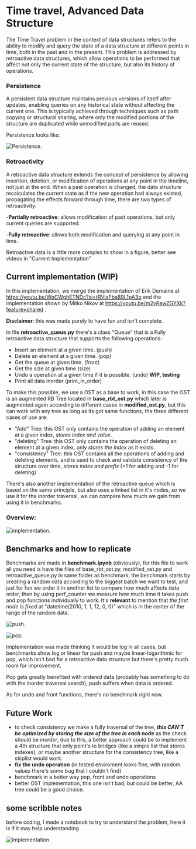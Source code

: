 # Time travel, Advanced Data Structure

The Time Travel problem in the context of data structures refers to the ability to modify and query the state of a data structure at different points in time, both in the past and in the present. This problem is addressed by retroactive data structures, which allow operations to be performed that affect not only the current state of the structure, but also its history of operations.

### Persistence
A persistent data structure maintains previous versions of itself after updates, enabling queries on any historical state without affecting the current one. This is typically achieved through techniques such as path copying or structural sharing, where only the modified portions of the structure are duplicated while unmodified parts are reused.

Persistence looks like:

![Persistence.](https://github.com/elpolloconmayo/Time-Travel-Queue/blob/main/images/persistent.png)

### Retroactivity

A retroactive data structure extends the concept of persistence by allowing insertion, deletion, or modification of operations at any point in the timeline, not just at the end. When a past operation is changed, the data structure recalculates the current state as if the new operation had always existed, propagating the effects forward through time, there are two types of retroactivity:

-**Partially retroactive**: allows modification of past operations, but only current queries are supported.

-**Fully retroactive**: allows both modification and querying at any point in time.

Retroactive data is a little more complex to show in a figure, better see videos in "Current Implementation"

## Current implementation (WIP)

In this implementation, we merge the implementation of Erik Demaine at https://youtu.be/WqCWghETNDc?si=tRViaFba89L1pA3o and the implementation shown by Mitko Nikov at https://youtu.be/m2yRawZGYXk?feature=shared .

**Disclaimer**: this was made purely to have fun and isn't complete.

In file **retroactive_queue.py** there's a class "Queue" that is a Fully retroactive data structure that supports the following operations:
- Insert an element at a given time. (push)
- Delete an element at a given time. (pop)
- Get the queue at given time. (front)
- Get the size at given time (size)
- Undo a operation at a given time if it is possible. (undo) **WIP, testing**
- Print all data inorder (print_in_order)

To make this possible, we use a OST as a base to work, in this case the OST is an augmented RB Tree located in **base_rbt_ost.py** which later is augmented again according to different cases in **modified_ost.py**, but this can work with any tree as long as its got same functions, the three different cases of use are:
- "Add" Tree: this OST only contains the operation of adding an element at a given index, *stores index and value*.
- "deleting" Tree: this OST only contains the operation of deleting an element at a given index, only *stores the index* as it exists.
- "consistency" Tree: this OST contains all the operations of adding and deleting elements, and is used to check and validate consistency of the structure over time, *stores index and prefix* (+1 for adding and -1 for deleting)

There's also another implementation of the retroactive queue which is based on the same principle, but also uses a linked list in it's nodes, so we use it for the inorder traversal, we can compare how much we gain from using it in benchmarks.

### Overview:

![implementation.](https://github.com/elpolloconmayo/Time-Travel-Queue/blob/main/images/curr_implementation.png)

## Benchmarks and how to replicate

Benchmarks are made in **benchmark.ipynb** (obviously), for this file to work all you need is have the files of base_rbt_ost.py, modified_ost.py and retroactive_queue.py in same folder as benchmark, the benchmark starts by creating a random data according to the biggest batch we want to test, and just for fun we order it in another list to compare how much affects data order, then by using perf_counter we measure how much time it takes push and pop functions individually to work. It's **relevant** to mention that _the first node is fixed_ at "datetime(2010, 1, 1, 12, 0, 0)" which is in the center of the range of the random data.

![push.](https://github.com/elpolloconmayo/Time-Travel-Queue/blob/main/images/push.png)

![pop.](https://github.com/elpolloconmayo/Time-Travel-Queue/blob/main/images/pop.png)

Implementation was made thinking it would be log in all cases, but benchmarks show log or linear for push and maybe linear-logarithmic for pop, which isn't bad for a retroactive data structure but there's pretty much room for improvement.

Pop gets greatly benefited with ordered data (probably has something to do with the inorder traversal search), push suffers when data is ordered.

As for undo and front functions, there's no benchmark right now.

## Future Work

- to check consistency we make a fully traversal of the tree, **_this CAN'T be optimized by storing the size of the tree in each node_** as the check should be _inorder_, due to this, a better approach could be to implement a 4th structure that only point's to bridges (like a simple list that stores indexes), or maybe another structure for the consistency tree, like a skiplist would work.
- **fix the undo operation** (in tested enviroment looks fine, with random values there's some bug that I couldn't find)
- benchmark in a better way pop, front and undo operations
- better OST implementation, this one isn't bad, but could be better, AA tree could be a good choice.

## some scribble notes

before coding, I made a notebook to try to understand the problem, here it is if it may help understanding

![implementation.](https://github.com/elpolloconmayo/Time-Travel-Queue/blob/main/images/notes.png)
